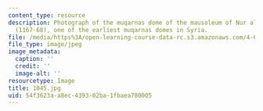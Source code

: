 ```yaml
---
content_type: resource
description: Photograph of the muqarnas dome of the mausoleum of Nur al-Din in Damascus
  (1167-68), one of the earliest muqarnas domes in Syria.
file: /media/https%3A/open-learning-course-data-rc.s3.amazonaws.com/4-615-the-architecture-of-cairo-spring-2002/54f3623aa8ec439302ba1fbaea780005_1045.jpg
file_type: image/jpeg
image_metadata:
  caption: ''
  credit: ''
  image-alt: ''
resourcetype: Image
title: 1045.jpg
uid: 54f3623a-a8ec-4393-02ba-1fbaea780005
---
```

